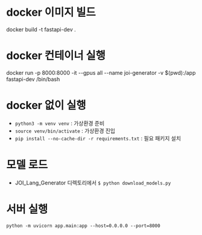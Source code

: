# docker 이미지 빌드
docker build -t fastapi-dev .

# docker 컨테이너 실행
docker run -p 8000:8000 -it --gpus all --name joi-generator -v $(pwd):/app fastapi-dev /bin/bash

# docker 없이 실행
- `python3 -m venv venv` : 가상환경 준비
- `source venv/bin/activate` : 가상환경 진입
- `pip install --no-cache-dir -r requirements.txt` : 필요 패키지 설치

# 모델 로드
- JOI_Lang_Generator 디렉토리에서
`$ python download_models.py`

# 서버 실행
`python -m uvicorn app.main:app --host=0.0.0.0 --port=8000`
